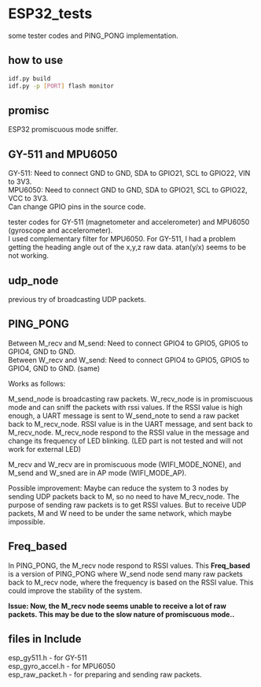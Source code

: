 # ESP32_tests

some tester codes and PING_PONG implementation.

## how to use

```bash
idf.py build
idf.py -p [PORT] flash monitor
```

## promisc

ESP32 promiscuous mode sniffer.

## GY-511 and MPU6050

GY-511: Need to connect GND to GND, SDA to GPIO21, SCL to GPIO22, VIN to 3V3. <br />
MPU6050: Need to connect GND to GND, SDA to GPIO21, SCL to GPIO22, VCC to 3V3. <br />
Can change GPIO pins in the source code.

tester codes for GY-511 (magnetometer and accelerometer) and MPU6050 (gyroscope and accelerometer). <br />
I used complementary filter for MPU6050. For GY-511, I had a problem getting the heading angle out of the x,y,z raw data. atan(y/x) seems to be not working.

## udp_node

previous try of broadcasting UDP packets.

## PING_PONG

Between M_recv and M_send: Need to connect GPIO4 to GPIO5, GPIO5 to GPIO4, GND to GND. <br />
Between W_recv and W_send: Need to connect GPIO4 to GPIO5, GPIO5 to GPIO4, GND to GND. (same)

Works as follows:

M_send_node is broadcasting raw packets. W_recv_node is in promiscuous mode and can sniff the packets with rssi values. If the RSSI value is high enough, a UART
message is sent to W_send_note to send a raw packet back to M_recv_node. RSSI value is in the UART message, and sent back to M_recv_node. M_recv_node respond to
the RSSI value in the message and change its frequency of LED blinking. (LED part is not tested and will not work for external LED)

M_recv and W_recv are in promiscuous mode (WIFI_MODE_NONE), and M_send and W_sned are in AP mode (WIFI_MODE_AP).

Possible improvement: Maybe can reduce the system to 3 nodes by sending UDP packets back to M, so no need to have M_recv_node. The purpose of sending raw packets
is to get RSSI values. But to receive UDP packets, M and W need to be under the same network, which maybe impossible.

## Freq_based

In PING_PONG, the M_recv node respond to RSSI values. This **Freq_based** is a version of PING_PONG where W_send node send many raw packets back to M_recv node, where
the frequency is based on the RSSI value. This could improve the stability of the system.

**Issue: Now, the M_recv node seems unable to receive a lot of raw packets. This may be due to the slow nature of promiscuous mode..**

## files in Include

esp_gy511.h - for GY-511 <br />
esp_gyro_accel.h - for MPU6050 <br />
esp_raw_packet.h - for preparing and sending raw packets.
